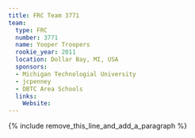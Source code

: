 ```yaml
---
title: FRC Team 3771
team:
  type: FRC
  number: 3771
  name: Yooper Troopers
  rookie_year: 2011
  location: Dollar Bay, MI, USA
  sponsors:
  - Michigan Technologial University
  - jcpenney
  - DBTC Area Schools
  links:
    Website:
---
```


{% include remove_this_line_and_add_a_paragraph %}